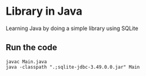 # Library in Java
Learning Java by doing a simple library using SQLite

## Run the code
````shell
javac Main.java
java -classpath ".;sqlite-jdbc-3.49.0.0.jar" Main   
````

